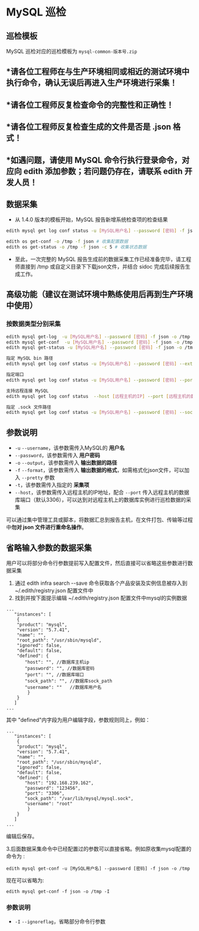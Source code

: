 # MySQL 巡检

## 巡检模板

MySQL 巡检对应的巡检模板为 `mysql-common-版本号.zip`

## ***请各位工程师在与生产环境相同或相近的测试环境中执行命令，确认无误后再进入生产环境进行采集！**
## ***请各位工程师反复检查命令的完整性和正确性！**
## ***请各位工程师反复检查生成的文件是否是 .json 格式！**
## ***如遇问题，请使用 MySQL 命令行执行登录命令，对应向 edith 添加参数；若问题仍存在，请联系 edith 开发人员！**

## 数据采集

- 从 1.4.0 版本的模板开始，MySQL 报告新增系统检查项的检查结果
```bash
edith mysql get log conf status -u [MySQL用户名] --password [密码] -f json -o /tmp # MySQL

edith os get-conf -o /tmp -f json # 收集配置数据
edith os get-status -o /tmp -f json -c 5 # 收集状态数据
```
- 至此，一次完整的 MySQL 报告生成前的数据采集工作已经准备完毕，请工程师直接到 /tmp 或自定义目录下下载json文件，并结合 sidoc 完成后续报告生成工作。



## 高级功能（建议在测试环境中熟练使用后再到生产环境中使用）

### 按数据类型分别采集

```bash
edith mysql get-log  -u [MySQL用户名] --password [密码] -f json -o /tmp
edith mysql get-conf  -u [MySQL用户名] --password [密码] -f json -o /tmp
edith mysql get-status -u [MySQL用户名] --password [密码] -f json -o /tmp

指定 MySQL bin 路径
edith mysql get log conf status -u [MySQL用户名] --password [密码] --extpath [MySQL/bin路径] -f json -o /tmp

指定端口
edith mysql get log conf status -u [MySQL用户名] --password [密码] --port [远程主机的数据库端口] -f json -o /tmp

支持远程连接 MySQL
edith mysql get log conf status  --host [远程主机的IP] --port [远程主机的数据库端口] -u [MySQL用户名] --password [密码] -f json -o /tmp

指定 .sock 文件路径
edith mysql get log conf status -u [MySQL用户名] --password [密码] --sock [.sock路径] -f json -o /tmp
```

## 参数说明

- `-u` `--username`，该参数需传入MySQL的 **用户名**
- `--password`，该参数需传入 **用户密码**
- `-o` `--output`，该参数需传入 **输出数据的路径**
- `-f` `--format`，该参数需传入 **输出数据的格式**，如需格式化json文件，可以加入 `--pretty` 参数
- `-t`，该参数需传入指定的 **采集项**
- `--host`，该参数需传入远程主机的IP地址，配合 `--port` 传入远程主机的数据库端口（默认3306），可以达到对远程主机上的数据库实例进行巡检数据的采集

可以通过集中管理工具或脚本，将数据汇总到报告主机，在文件打包、传输等过程中**勿对 json 文件进行重命名操作**。

## 省略输入参数的数据采集

用户可以将部分命令行参数提前写入配置文件，然后直接可以省略这些参数进行数据采集

1. 通过 edith infra search --save 命令获取各个产品安装及实例信息被存入到 ~/.edith/registry.json 配置文件中
2. 找到并按下面提示编辑 ~/.edith/registry.json 配置文件中mysql的实例数据
```
...
   "instances": [
    {
    "product": "mysql",
    "version": "5.7.41",
    "name": "",
    "root_path": "/usr/sbin/mysqld",
    "ignored": false,
    "default": false,
    "defined": {
       "host": "", //数据库主机ip
       "password": "", //数据库密码
       "port": "", //数据库端口
       "sock_path": "", //数据库sock_path
       "username": ""   //数据库用户名
        }
    }
   ]
...
```

其中 "defined"内字段为用户编辑字段，参数规则同上，例如：
```
...
   "instances": [
    {
    "product": "mysql",
    "version": "5.7.41",
    "name": "",
    "root_path": "/usr/sbin/mysqld",
    "ignored": false,
    "default": false,
    "defined": {
       "host": "192.168.239.162",
       "password": "123456",
       "port": "3306",
       "sock_path": "/var/lib/mysql/mysql.sock",
       "username": "root"
        }
    }
   ]
...
```


编辑后保存。

3.后面数据采集命令中已经配置过的参数可以直接省略。例如原收集mysql配置的命令为 :
```
edith mysql get-conf -u [MySQL用户名] --password [密码] -f json -o /tmp
```

现在可以省略为:
```
edith mysql get-conf -f json -o /tmp -I
```


### 参数说明

- `-I` `--ignoreflag`，省略部分命令行参数
